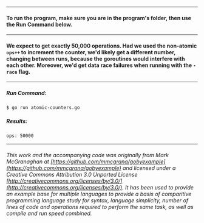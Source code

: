___
#### To run the program, make sure you are in the program's folder, then use the Run Command below.
___
#### We expect to get exactly 50,000 operations. Had we used the non-atomic `ops++` to increment the counter, we'd likely get a different number, changing between runs, because the goroutines would interfere with each other. Moreover, we'd get data race failures when running with the `-race` flag.
___
##### Run Command:

`$ go run atomic-counters.go`

##### Results:

`ops: 50000`

___
###### This work and the accompanying code was originally from Mark McGranaghan at [https://github.com/mmcgrana/gobyexample](https://github.com/mmcgrana/gobyexample) and licensed under a Creative Commons Attribution 3.0 Unported License [http://creativecommons.org/licenses/by/3.0/](http://creativecommons.org/licenses/by/3.0/). It has been used to provide an example base for multiple languages to provide a basis of comparitive programming language study for syntax, language simplicity, number of lines of code and operations required to perform the same task, as well as compile and run speed combined.